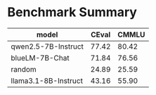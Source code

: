 # Benchmark Summary
|          model          |  CEval   |  CMMLU   |
| ----------------------- | -------- | -------- |
|   qwen2.5-7B-Instruct   |  77.42   |  80.42   |
|     blueLM-7B-Chat      |  71.84   |  76.56   |
|         random          |  24.89   |  25.59   |
|  llama3.1-8B-Instruct   |  43.16   |  55.90   |